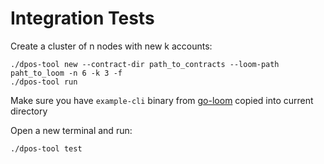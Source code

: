 # Integration Tests

Create a cluster of n nodes with new k accounts:
```
./dpos-tool new --contract-dir path_to_contracts --loom-path paht_to_loom -n 6 -k 3 -f
./dpos-tool run
```

Make sure you have `example-cli` binary from [go-loom](https://github.com/loomnetwork/go-loom) copied into current directory

Open a new terminal and run:
```
./dpos-tool test
```

